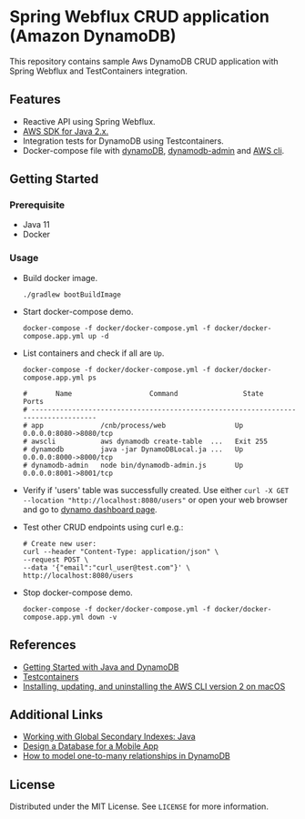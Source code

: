 # Spring Webflux CRUD application (Amazon DynamoDB)

This repository contains sample Aws DynamoDB CRUD application with Spring Webflux and TestContainers integration.

## Features

* Reactive API using Spring Webflux.
* [AWS SDK for Java 2.x.](https://docs.aws.amazon.com/sdk-for-java/latest/developer-guide/home.html)
* Integration tests for DynamoDB using Testcontainers.
* Docker-compose file with [dynamoDB](https://hub.docker.com/r/amazon/dynamodb-local/), [dynamodb-admin](https://hub.docker.com/r/aaronshaf/dynamodb-admin) and [AWS cli](https://hub.docker.com/r/banst/awscli).

## Getting Started

### Prerequisite

* Java 11
* Docker

### Usage

* Build docker image.
  ```shell
  ./gradlew bootBuildImage
  ```

* Start docker-compose demo.
  ```shell
  docker-compose -f docker/docker-compose.yml -f docker/docker-compose.app.yml up -d
  ```

* List containers and check if all are `Up`.
    ```shell
    docker-compose -f docker/docker-compose.yml -f docker/docker-compose.app.yml ps 

    #       Name                   Command                State             Ports         
    # -----------------------------------------------------------------------------------
    # app              /cnb/process/web                 Up         0.0.0.0:8080->8080/tcp
    # awscli           aws dynamodb create-table  ...   Exit 255                         
    # dynamodb         java -jar DynamoDBLocal.ja ...   Up         0.0.0.0:8000->8000/tcp
    # dynamodb-admin   node bin/dynamodb-admin.js       Up         0.0.0.0:8001->8001/tcp
    ```

* Verify if 'users' table was successfully created. Use either `curl -X GET --location "http://localhost:8080/users"` or
  open your web browser and go to [dynamo dashboard page](http://localhost:8001/tables/users).


* Test other CRUD endpoints using curl e.g.:
  ```shell
  # Create new user:
  curl --header "Content-Type: application/json" \                                      
  --request POST \
  --data '{"email":"curl_user@test.com"}' \
  http://localhost:8080/users
  ```

* Stop docker-compose demo.
  ```shell
  docker-compose -f docker/docker-compose.yml -f docker/docker-compose.app.yml down -v
  ```

## References

* [Getting Started with Java and DynamoDB](https://docs.aws.amazon.com/amazondynamodb/latest/developerguide/GettingStarted.Java.html)
* [Testcontainers](https://www.testcontainers.org/)
* [Installing, updating, and uninstalling the AWS CLI version 2 on macOS](https://docs.aws.amazon.com/cli/latest/userguide/install-cliv2-mac.html)


## Additional Links

* [Working with Global Secondary Indexes: Java](https://docs.aws.amazon.com/amazondynamodb/latest/developerguide/GSIJavaDocumentAPI.html)
* [Design a Database for a Mobile App](https://aws.amazon.com/getting-started/hands-on/design-a-database-for-a-mobile-app-with-dynamodb/)
* [How to model one-to-many relationships in DynamoDB](https://www.alexdebrie.com/posts/dynamodb-one-to-many/)

## License

Distributed under the MIT License. See `LICENSE` for more information.
